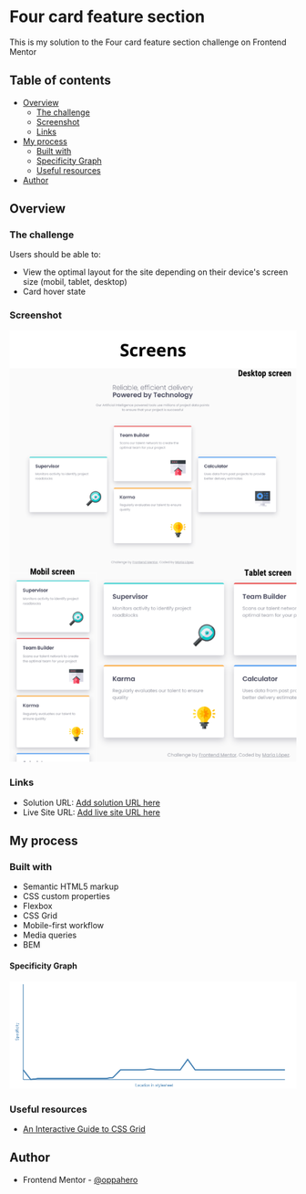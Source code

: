 # Four card feature section 

This is my solution to the Four card feature section challenge on Frontend Mentor

## Table of contents

- [Overview](#overview)
  - [The challenge](#the-challenge)
  - [Screenshot](#screenshot)
  - [Links](#links)
- [My process](#my-process)
  - [Built with](#built-with)
   - [Specificity Graph](#specificity-graph)
  - [Useful resources](#useful-resources)
- [Author](#author)

## Overview

### The challenge

Users should be able to:

- View the optimal layout for the site depending on their device's screen size (mobil, tablet, desktop)
- Card hover state

### Screenshot

![](./assets/img/preview.png)


### Links

- Solution URL: [Add solution URL here](https://your-solution-url.com)
- Live Site URL: [Add live site URL here](https://your-live-site-url.com)

## My process

### Built with

- Semantic HTML5 markup
- CSS custom properties
- Flexbox
- CSS Grid
- Mobile-first workflow
- Media queries
- BEM

#### Specificity Graph

![](./assets/img/specificity.png)

### Useful resources

- [An Interactive Guide to CSS Grid](https://www.joshwcomeau.com/css/interactive-guide-to-grid/)

## Author

- Frontend Mentor - [@oppahero](https://www.frontendmentor.io/profile/oppahero)
